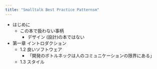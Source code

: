 ```yaml
---
title: "Smalltalk Best Practice Patternsm"
---
```


- はじめに
  - この本で扱わない事柄
    - デザイン (設計)の本ではない
- 第一章 イントロダクション
  - 1.2 良いソフトウェア
    - 「開発のボトルネックは人のコミュニケーションの限界にある」
  - 1.3 スタイル
